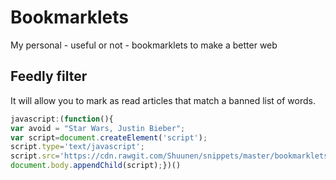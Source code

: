 # Bookmarklets

My personal - useful or not - bookmarklets to make a better web


## Feedly filter

It will allow you to mark as read articles that match a banned list of words.

```javascript
javascript:(function(){
var avoid = "Star Wars, Justin Bieber";
var script=document.createElement('script');
script.type='text/javascript';
script.src='https://cdn.rawgit.com/Shuunen/snippets/master/bookmarklets/feedly-filter.js';
document.body.appendChild(script);})()
```

